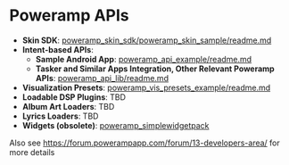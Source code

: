 Poweramp APIs
===========

* **Skin SDK**: [poweramp_skin_sdk/poweramp_skin_sample/readme.md](poweramp_skin_sdk/poweramp_skin_sample/readme.md)
* **Intent-based APIs**:
  * **Sample Android App**: [poweramp_api_example/readme.md](poweramp_api_example/readme.md)
  * **Tasker and Similar Apps Integration, Other Relevant Poweramp APIs**: [poweramp_api_lib/readme.md](poweramp_api_lib/readme.md)
* **Visualization Presets**: [poweramp_vis_presets_example/readme.md](poweramp_vis_presets_example/readme.md)
* **Loadable DSP Plugins**: TBD
* **Album Art Loaders**: TBD
* **Lyrics Loaders**: TBD
* **Widgets (obsolete)**: [poweramp_simplewidgetpack](poweramp_simplewidgetpack)

Also see https://forum.powerampapp.com/forum/13-developers-area/ for more details


